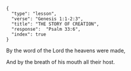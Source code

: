 ```
{
  "type": "lesson",
  "verse": "Genesis 1:1-2:3",
  "title": "THE STORY OF CREATION",
  "response":  "Psalm 33:6",
  "index": true
}
```

By the word of the Lord the heavens were made,

And by the breath of his mouth all their host.

